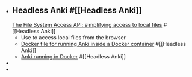- ## Headless Anki #[[Headless Anki]] 
  [The File System Access API: simplifying access to local files](https://developer.chrome.com/articles/file-system-access/) #[[Headless Anki]]
	- Use to access local files from the browser
	- [Docker file for running Anki inside a Docker container](https://gist.github.com/ondrik/95850021e9046483df91c46d9a23ad2b) #[[Headless Anki]]
	- [Anki running in Docker](https://hub.docker.com/r/txgio/anki/) #[[Headless Anki]]
-
-